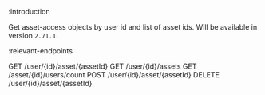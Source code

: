 :introduction

Get asset-access objects by user id and list of asset ids. Will be available in version `2.71.1`.

:relevant-endpoints

GET /user/{id}/asset/{assetId}
GET /user/{id}/assets
GET /asset/{id}/users/count
POST /user/{id}/asset/{assetId}
DELETE /user/{id}/asset/{assetId}